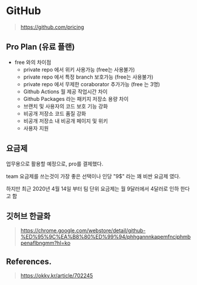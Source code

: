 # GitHub

> https://github.com/pricing

## Pro Plan (유료 플랜)

- free 와의 차이점 
  - private repo 에서 위키 사용가능 (free는 사용불가)
  - private repo 에서 특정 branch 보호가능 (free는 사용불가)
  - private repo 에서 무제한 coraborator 추가가능 (free 는 3명)
  - Github Actions 월 제공 작업시간 차이
  - Github Packages 라는 패키지 저장소 용량 차이
  - 브랜치 및 사용자의 코드 보호 기능 강화
  - 비공개 저장소 코드 품질 강화
  - 비공개 저장소 내 비공개 페이지 및 위키
  - 사용자 지원
  
## 요금제

업무용으로 활용할 예정으로, pro를 결제했다.

team 요금제를 쓰는것이 가장 좋은 선택이나 인당 "9$" 라는 꽤 비싼 요금제 였다.

하지만 최근 2020년 4월 14일 부터 팀 단위 요금제는 월 9달러에서 4달러로 인하 한다고 함

## 깃허브 한글화

> https://chrome.google.com/webstore/detail/github-%ED%95%9C%EA%B8%80%ED%99%94/phhgannnkapemfnciphmbpenaflbngmm?hl=ko

## References.

> https://okky.kr/article/702245
